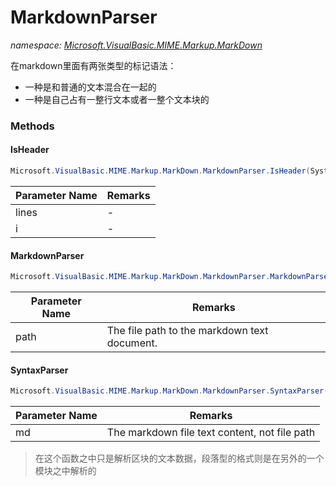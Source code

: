 ﻿# MarkdownParser
_namespace: <a href="#" onClick="load('/docs/Microsoft.VisualBasic.MIME.Markup.MarkDown/index.md')">Microsoft.VisualBasic.MIME.Markup.MarkDown</a>_

在markdown里面有两张类型的标记语法：
 
 + 一种是和普通的文本混合在一起的
 + 一种是自己占有一整行文本或者一整个文本块的



### Methods

#### IsHeader
```csharp
Microsoft.VisualBasic.MIME.Markup.MarkDown.MarkdownParser.IsHeader(System.String,System.String[],System.Int32@)
```


|Parameter Name|Remarks|
|--------------|-------|
|lines|-|
|i|-|


#### MarkdownParser
```csharp
Microsoft.VisualBasic.MIME.Markup.MarkDown.MarkdownParser.MarkdownParser(System.String)
```


|Parameter Name|Remarks|
|--------------|-------|
|path|The file path to the markdown text document.|


#### SyntaxParser
```csharp
Microsoft.VisualBasic.MIME.Markup.MarkDown.MarkdownParser.SyntaxParser(System.String)
```


|Parameter Name|Remarks|
|--------------|-------|
|md|The markdown file text content, not file path|

> 在这个函数之中只是解析区块的文本数据，段落型的格式则是在另外的一个模块之中解析的


